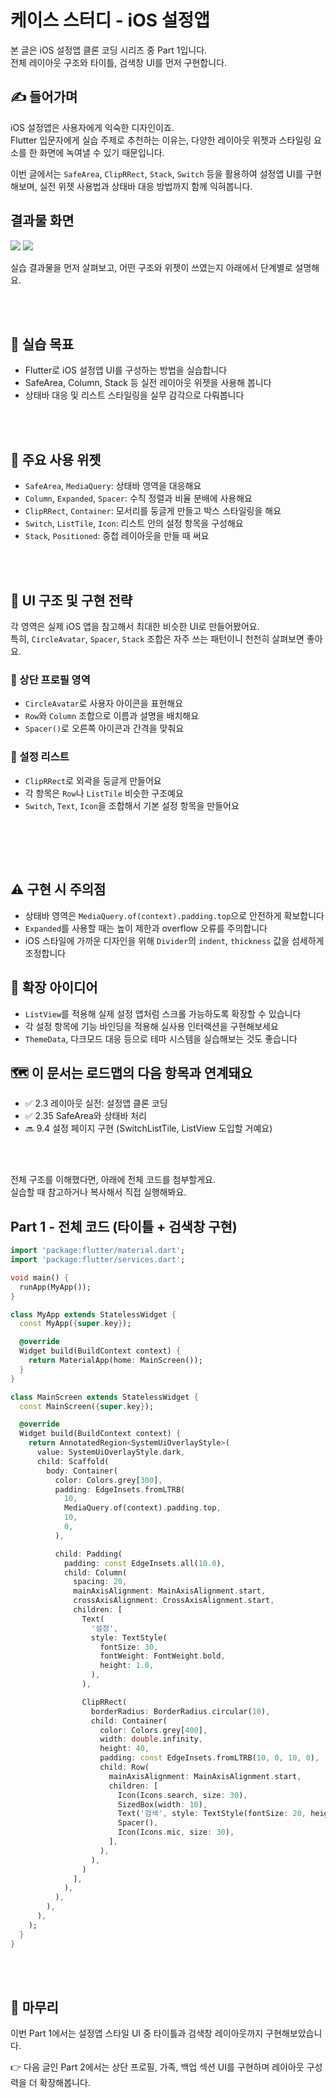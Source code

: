 # 케이스 스터디 - iOS 설정앱



본 글은 iOS 설정앱 클론 코딩 시리즈 중 Part 1입니다.  
전체 레이아웃 구조와 타이틀, 검색창 UI를 먼저 구현합니다.

## ✍️ 들어가며

iOS 설정앱은 사용자에게 익숙한 디자인이죠.  
Flutter 입문자에게 실습 주제로 추천하는 이유는, 다양한 레이아웃 위젯과 스타일링 요소를 한 화면에 녹여낼 수 있기 때문입니다.   

이번 글에서는 `SafeArea`, `ClipRRect`, `Stack`, `Switch` 등을 활용하여 설정앱 UI를 구현해보며, 실전 위젯 사용법과 상태바 대응 방법까지 함께 익혀봅니다.


## 결과물 화면

![](https://i.imgur.com/YGedQEF.png)  ![](https://i.imgur.com/FK5gZGc.png)

실습 결과물을 먼저 살펴보고, 어떤 구조와 위젯이 쓰였는지 아래에서 단계별로 설명해요.


<br><br>

## 🧪 실습 목표
- Flutter로 iOS 설정앱 UI를 구성하는 방법을 실습합니다
- SafeArea, Column, Stack 등 실전 레이아웃 위젯을 사용해 봅니다
- 상태바 대응 및 리스트 스타일링을 실무 감각으로 다뤄봅니다


<br><br>

## 🔧 주요 사용 위젯
- `SafeArea`, `MediaQuery`: 상태바 영역을 대응해요
- `Column`, `Expanded`, `Spacer`: 수직 정렬과 비율 분배에 사용해요
- `ClipRRect`, `Container`: 모서리를 둥글게 만들고 박스 스타일링을 해요
- `Switch`, `ListTile`, `Icon`: 리스트 안의 설정 항목을 구성해요
- `Stack`, `Positioned`: 중첩 레이아웃을 만들 때 써요


<br><br>

## 🧱 UI 구조 및 구현 전략

각 영역은 실제 iOS 앱을 참고해서 최대한 비슷한 UI로 만들어봤어요.  
특히, `CircleAvatar`, `Spacer`, `Stack` 조합은 자주 쓰는 패턴이니 천천히 살펴보면 좋아요.

### 🔹 상단 프로필 영역
- `CircleAvatar`로 사용자 아이콘을 표현해요
- `Row`와 `Column` 조합으로 이름과 설명을 배치해요
- `Spacer()`로 오른쪽 아이콘과 간격을 맞춰요

### 🔹 설정 리스트
- `ClipRRect`로 외곽을 둥글게 만들어요
- 각 항목은 `Row`나 `ListTile` 비슷한 구조예요
- `Switch`, `Text`, `Icon`을 조합해서 기본 설정 항목을 만들어요

<br><br>
---

## ⚠️ 구현 시 주의점
- 상태바 영역은 `MediaQuery.of(context).padding.top`으로 안전하게 확보합니다
- `Expanded`를 사용할 때는 높이 제한과 overflow 오류를 주의합니다
- iOS 스타일에 가까운 디자인을 위해 `Divider`의 `indent`, `thickness` 값을 섬세하게 조정합니다

## 🚀 확장 아이디어
- `ListView`를 적용해 실제 설정 앱처럼 스크롤 가능하도록 확장할 수 있습니다
- 각 설정 항목에 기능 바인딩을 적용해 실사용 인터랙션을 구현해보세요
- `ThemeData`, 다크모드 대응 등으로 테마 시스템을 실습해보는 것도 좋습니다


## 🗺️ 이 문서는 로드맵의 다음 항목과 연계돼요
- ✅ 2.3 레이아웃 실전: 설정앱 클론 코딩
- ✅ 2.35 SafeArea와 상태바 처리
- 🔜 9.4 설정 페이지 구현 (SwitchListTile, ListView 도입할 거예요)

<br><br>

전체 구조를 이해했다면, 아래에 전체 코드를 첨부할게요.  
실습할 때 참고하거나 복사해서 직접 실행해봐요.

## Part 1 - 전체 코드 (타이틀 + 검색창 구현)

```dart
import 'package:flutter/material.dart';
import 'package:flutter/services.dart';

void main() {
  runApp(MyApp());
}

class MyApp extends StatelessWidget {
  const MyApp({super.key});

  @override
  Widget build(BuildContext context) {
    return MaterialApp(home: MainScreen());
  }
}

class MainScreen extends StatelessWidget {
  const MainScreen({super.key});

  @override
  Widget build(BuildContext context) {
    return AnnotatedRegion<SystemUiOverlayStyle>(
      value: SystemUiOverlayStyle.dark,
      child: Scaffold(
        body: Container(
          color: Colors.grey[300],
          padding: EdgeInsets.fromLTRB(
            10,
            MediaQuery.of(context).padding.top,
            10,
            0,
          ),

          child: Padding(
            padding: const EdgeInsets.all(10.0),
            child: Column(
              spacing: 20,
              mainAxisAlignment: MainAxisAlignment.start,
              crossAxisAlignment: CrossAxisAlignment.start,
              children: [
                Text(
                  '설정',
                  style: TextStyle(
                    fontSize: 30,
                    fontWeight: FontWeight.bold,
                    height: 1.0,
                  ),
                ),

                ClipRRect(
                  borderRadius: BorderRadius.circular(10),
                  child: Container(
                    color: Colors.grey[400],
                    width: double.infinity,
                    height: 40,
                    padding: const EdgeInsets.fromLTRB(10, 0, 10, 0),
                    child: Row(
                      mainAxisAlignment: MainAxisAlignment.start,
                      children: [
                        Icon(Icons.search, size: 30),
                        SizedBox(width: 10),
                        Text('검색', style: TextStyle(fontSize: 20, height: 1.0)),
                        Spacer(),
                        Icon(Icons.mic, size: 30),
                      ],
                    ),
                  ),
                )
              ],
            ),
          ),
        ),
      ),
    );
  }
}
```

<br><br>

## 🧩 마무리

이번 Part 1에서는 설정앱 스타일 UI 중 타이틀과 검색창 레이아웃까지 구현해보았습니다.

👉 다음 글인 Part 2에서는 상단 프로필, 가족, 백업 섹션 UI를 구현하며 레이아웃 구성력을 더 확장해봅니다.
